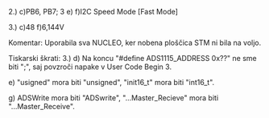 2.)
c)PB6, PB7; 3
e)
f)I2C Speed Mode [Fast Mode]

3.)
c)48
f)6,144V



Komentar:
Uporabila sva NUCLEO, ker nobena ploščica STM ni bila na voljo.


Tiskarski škrati:
3.)
d) Na koncu "#define ADS1115_ADDRESS 0x??" ne sme biti ";",
saj povzroči napake v User Code Begin 3.

e) "usigned" mora biti "unsigned",
"init16_t" mora biti "int16_t".

g) ADSWrite mora biti "ADSwrite",
"...Master_Recieve" mora biti "...Master_Receive".

